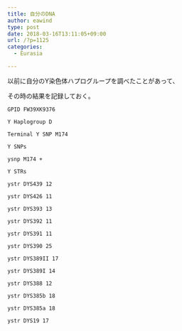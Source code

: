 ```yaml
---
title: 自分のDNA
author: eawind
type: post
date: 2018-03-16T13:11:05+09:00
url: /?p=1125
categories:
  - Eurasia

---
```

以前に自分のY染色体ハプログループを調べたことがあって、

その時の結果を記録しておく。

```
GPID FW39XK9376

Y Haplogroup D

Terminal Y SNP M174

Y SNPs

ysnp M174 +

Y STRs

ystr DYS439 12

ystr DYS426 11

ystr DYS393 13

ystr DYS392 11

ystr DYS391 11

ystr DYS390 25

ystr DYS389II 17

ystr DYS389I 14

ystr DYS388 12

ystr DYS385b 18

ystr DYS385a 18

ystr DYS19 17
```
